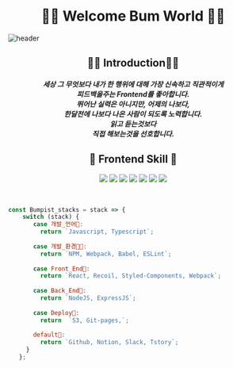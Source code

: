 <div align="center"><h1 id='1'> 🐅🐆 Welcome Bum World 🐅🐆 </h1></div>

<!--
**parksubeom/parksubeom** is a ✨ _special_ ✨ repository because its `README.md` (this file) appears on your GitHub profile.

Here are some ideas to get you started:

- 🔭 I’m currently working on ...
- 🌱 I’m currently learning ...
- 👯 I’m looking to collaborate on ...
- 🤔 I’m looking for help with ...
- 💬 Ask me about ...
- 📫 How to reach me: ...
- 😄 Pronouns: ...
- ⚡ Fun fact: ...
-->
![header](https://capsule-render.vercel.app/api?type=shark&color=auto&height=300&section=header&text=Bumpist%20Github&fontSize=90) 
<div align="center"><h2 id='1'> 🙋‍♂️ Introduction🙋‍♂️  </h2></div>
<div align="center"><h5 id='1'> 세상 그 무엇보다 내가 한 행위에 대해 가장 신속하고 직관적이게
 <br>
 피드백을주는 Frontend를 좋아합니다.
 <br>
 뛰어난 실력은 아니지만, 어제의 나보다,
 <br>
 한달전에 나보다 나은 사람이 되도록 노력합니다.
 <br>
 읽고 듣는것보다
 <br>
 직접 해보는것을 선호합니다.</h5></div>

<div align="center"><h2 id='1'> 🐣 Frontend Skill 🐣 </h2></div>

<div align="center"><img src="https://img.shields.io/badge/React-61DAFB?style=flat&logo=React&logoColor=white"/>  <img src="https://img.shields.io/badge/JavaScript-F7DF1E?style=flat&logo=JavaScript&logoColor=white"/> <img src="https://img.shields.io/badge/TypeScript-007ACC?style=flat&logo=typescript&logoColor=white" />    <img src="https://img.shields.io/badge/CSS3-1572B6?style=flat&logo=CSS3&logoColor=white"/>   <img src="https://img.shields.io/badge/styled--components-DB7093?style=flat&logo=styled-components&logoColor=white">  <img src="https://img.shields.io/badge/Node.js-339933?style=flat&logo=Node.js&logoColor=white"/>  <img src="https://img.shields.io/badge/Figma-F24E1E?style=flat&logo=Figma&logoColor=white"/>
</div> 
 <br>

```javascript
 
const Bumpist_stacks = stack => {
    switch (stack) {
       case 개발_언어🦾:
         return `Javascript, Typescript`;
   
       case 개발_환경👩‍💻:
         return `NPM, Webpack, Babel, ESLint`;
   
       case Front_End🦿:
         return `React, Recoil, Styled-Components, Webpack`;
   
       case Back_End💫:
         return `NodeJS, ExpressJS`;
   
       case Deploy🧐:
         return  `S3, Git-pages,`;
   
       default🤙:
         return `Github, Notion, Slack, Tstory`;
     }
   };

```



